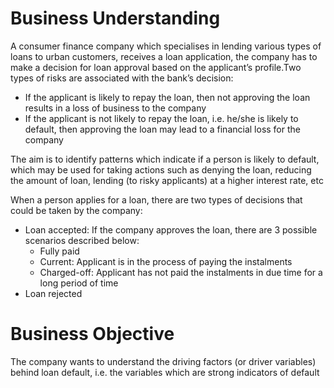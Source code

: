 # Business Understanding

A consumer finance company which specialises in lending various types of loans to urban customers, receives a loan application, the company has to make a decision for loan approval based on the applicant’s profile.Two types of risks are associated with the bank’s decision:

  - If the applicant is likely to repay the loan, then not approving the loan results in a loss of business to the company
  - If the applicant is not likely to repay the loan, i.e. he/she is likely to default, then approving the loan may lead to a financial loss for the company

The aim is to identify patterns which indicate if a person is likely to default, which may be used for taking actions such as denying the loan, reducing the amount of loan, lending (to risky applicants) at a higher interest rate, etc

When a person applies for a loan, there are two types of decisions that could be taken by the company:
  - Loan accepted: If the company approves the loan, there are 3 possible scenarios described below: 
    - Fully paid
    - Current: Applicant is in the process of paying the instalments
    - Charged-off: Applicant has not paid the instalments in due time for a long period of time
  - Loan rejected

# Business Objective

The company wants to understand the driving factors (or driver variables) behind loan default, i.e. the variables which are strong indicators of default

